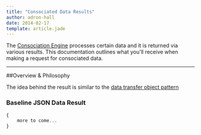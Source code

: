 ```yaml
---
title: "Consociated Data Results"
author: adron-hall
date: 2014-02-17
template: article.jade
---
```


The [Consociation Engine](/articles/consociation/) processes certain data and it is returned via various results. This documentation outlines what you'll receive when making a request for consociated data.

<span class="more"></span>

* * *

##Overview & Philosophy

The idea behind the result is similar to the [data transfer object pattern](http://martinfowler.com/eaaCatalog/dataTransferObject.html)
### Baseline JSON Data Result

```javascript
{
	more to come...
}
```